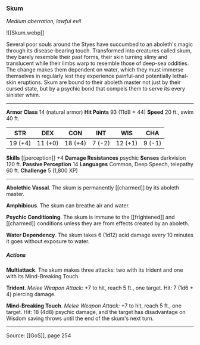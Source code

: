 ### Skum
_Medium aberration, lawful evil_

![[Skum.webp]]

Several poor souls around the Styes have succumbed to an aboleth's magic through its disease-bearing touch. Transformed into creatures called skum, they barely resemble their past forms, their skin turning slimy and translucent while their limbs warp to resemble those of deep-sea oddities. The change makes them dependent on water, which they must immerse themselves in regularly lest they experience painful-and potentially lethal-skin eruptions. Skum are bound to their aboleth master not just by their cursed state, but by a psychic bond that compels them to serve its every sinister whim.






---

**Armor Class** 14 (natural armor)
**Hit Points** 93 (11d8 + 44)
**Speed** 20 ft., swim 40 ft.

| STR     | DEX     | CON     | INT     | WIS     | CHA     |
|---------|---------|---------|---------|---------|---------|
| 19 (+4) | 11 (+0) | 18 (+4) | 7 (-2) | 12 (+1) | 9 (-1) |

**Skills** [[perception]] +4
**Damage Resistances** psychic
**Senses** darkvision 120 ft.
**Passive Perception** 14
**Languages** Common, Deep Speech, telepathy 60 ft.
**Challenge** 5 (1,800 XP)

---

**Abolethic Vassal**. The skum is permanently [[charmed]] by its aboleth master.

**Amphibious**. The skum can breathe air and water.

**Psychic Conditioning**. The skum is immune to the [[frightened]] and [[charmed]] conditions unless they are from effects created by an aboleth.

**Water Dependency**. The skum takes 6 (1d12) acid damage every 10 minutes it goes without exposure to water.

##### Actions
**Multiattack**. The skum makes three attacks: two with its trident and one with its Mind-Breaking Touch.

**Trident**. _Melee Weapon Attack:_ +7 to hit, reach 5 ft., one target. Hit: 7 (1d6 + 4) piercing damage.

**Mind-Breaking Touch**. _Melee Weapon Attack:_ +7 to hit, reach 5 ft., one target. Hit: 18 (4d8) psychic damage, and the target has disadvantage on Wisdom saving throws until the end of the skum's next turn.


---

Source: [[GoS]], page 254
